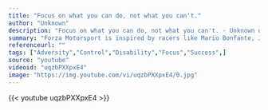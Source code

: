 ```yaml
---
title: "Focus on what you can do, not what you can't."
author: "Unknown"
description: "Focus on what you can do, not what you can't. - Unknown quotes from GetInspired365.com"
summary: "Forza Motorsport is inspired by racers like Mario Bonfante, Jr., a born competitor who at a young age has already proven himself impossible to beat. Where Dreams Are Driven."
referenceurl: ""
tags: ["Adversity","Control","Disability","Focus","Success",]
source: "youtube"
videoid: "uqzbPXXpxE4"
image: "https://img.youtube.com/vi/uqzbPXXpxE4/0.jpg"
---
```


{{< youtube uqzbPXXpxE4 >}}
